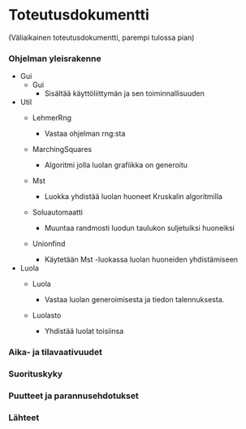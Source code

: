 # Toteutusdokumentti

(Väliaikainen toteutusdokumentti, parempi tulossa pian)

### Ohjelman yleisrakenne

* Gui
  - Gui
    - Sisältää käyttöliittymän ja sen toiminnallisuuden
* Util
  - LehmerRng
    - Vastaa ohjelman rng:sta
  
  - MarchingSquares
    - Algoritmi jolla luolan grafiikka on generoitu
  
  - Mst
    - Luokka yhdistää luolan huoneet Kruskalin algoritmilla
  
  - Soluautomaatti
    -  Muuntaa randmosti luodun taulukon suljetuiksi huoneiksi
  
  - Unionfind
    - Käytetään Mst -luokassa luolan huoneiden yhdistämiseen 
* Luola
  - Luola
    - Vastaa luolan generoimisesta ja tiedon talennuksesta.
  
  - Luolasto
    - Yhdistää luolat toisiinsa

### Aika- ja tilavaativuudet

### Suorituskyky

### Puutteet ja parannusehdotukset

### Lähteet
